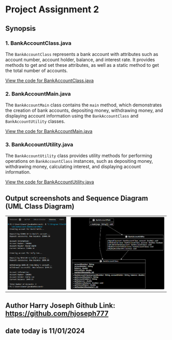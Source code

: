 # Project Assignment 2

## Synopsis

### 1. BankAccountClass.java
The `BankAccountClass` represents a bank account with attributes such as account number, account holder, balance, and interest rate. It provides methods to get and set these attributes, as well as a static method to get the total number of accounts.

[View the code for BankAccountClass.java](project_assignment2/src/main/java/com/bankaccount/BankAccountClass.java)

### 2. BankAccountMain.java
The `BankAccountMain` class contains the `main` method, which demonstrates the creation of bank accounts, depositing money, withdrawing money, and displaying account information using the `BankAccountClass` and `BankAccountUtility` classes.

[View the code for BankAccountMain.java](project_assignment2/src/main/java/com/bankaccount/BankAccountMain.java)

### 3. BankAccountUtility.java
The `BankAccountUtility` class provides utility methods for performing operations on `BankAccountClass` instances, such as depositing money, withdrawing money, calculating interest, and displaying account information.

[View the code for BankAccountUtility.java](project_assignment2/src/main/java/com/bankaccount/BankAccountUtility.java)

## Output screenshots and Sequence Diagram (UML Class Diagram)

<table>
  <tr>
    <td>
      <a href="./project_assignment2/images/Output.png" target="_blank">
        <img src="./project_assignment2/images/Output.png" alt="output screenshots">
      </a>
    </td>
    <td>
      <a href="./project_assignment2/images/UMLDesign.png" target="_blank">
        <img src="./project_assignment2/images/UMLDesign.png" alt="UML Class Diagram">
      </a>
    </td>
  </tr>
</table>






<!--
<table>
  <tr>
    <td><img src="./project_assignment2/images/Output.png" alt="output screenshots"></td>
    <td><img src="./project_assignment2/images/UMLDesign.png" alt="UML Class Diagram"></td>
  </tr>
</table>
-->



<!--## ![output screenshots](project_assignment2/images/Output.png)![UML Class Diagram](project_assignment2/images/UMLDesign.png) --->


## Author Harry Joseph Github Link: https://github.com/hjoseph777
## date today is 11/01/2024
